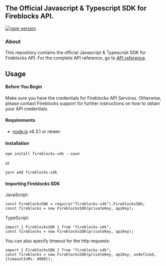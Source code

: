 ## The Official Javascript & Typescript SDK for Fireblocks API.
[![npm version](https://badge.fury.io/js/fireblocks-sdk.svg)](https://badge.fury.io/js/fireblocks-sdk)

### About
This repository contains the official Javascript & Typescript SDK for Fireblocks API.
For the complete API reference, go to [API reference](https://docs.fireblocks.com/api/swagger-ui/).

## Usage
#### Before You Begin
Make sure you have the credentials for Fireblocks API Services. Otherwise, please contact Fireblocks support for further instructions on how to obtain your API credentials.

#### Requirements
- [node.js](https://nodejs.org) v6.3.1 or newer

#### Installation
`npm install fireblocks-sdk --save`

or

`yarn add fireblocks-sdk`

#### Importing Fireblocks SDK
JavaScript:
```
const FireblocksSDK = require("fireblocks-sdk").FireblocksSDK;
const fireblocks = new FireblocksSDK(privateKey, apiKey);
```

TypeScript:
```
import { FireblocksSDK } from "fireblocks-sdk";
const fireblocks = new FireblocksSDK(privateKey, apiKey);
```

You can also specify timeout for the http requests:
```
import { FireblocksSDK } from "fireblocks-sdk";
const fireblocks = new FireblocksSDK(privateKey, apiKey, undefined, {timeoutInMs: 4000});
```
